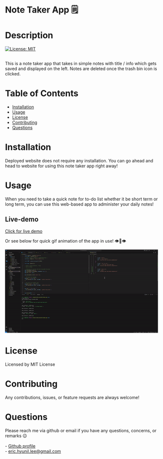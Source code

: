 
# Note Taker App 🗒️

# Description

[![License: MIT](https://img.shields.io/badge/License-MIT-yellow.svg)](https://opensource.org/licenses/MIT)<br><br>

This is a note taker app that takes in simple notes with title / info which gets saved and displayed on the left. Notes are deleted once the trash bin icon is clicked.

# Table of Contents

* [Installation](#installation)
* [Usage](#usage)
* [License](#license)
* [Contributing](#contributing)
* [Questions](#questions)

# Installation

Deployed website does not require any installation. You can go ahead and head to website for using this note taker app right away!

# Usage

When you need to take a quick note for to-do list whether it be short term or long term, you can use this web-based app to administer your daily notes!

## Live-demo

[Click for live demo](https://youtu.be/xiHRscErVN0)

Or see below for quick gif animation of the app in use! 👁️👄👁️

![Demo](./asset/images/note-taker-app.gif)

# License

Licensed by MIT License

# Contributing

Any contributions, issues, or feature requests are always welcome!


# Questions

Please reach me via github or email if you have any questions, concerns, or remarks 😉<br><br>
    - [Github profile](https://github.com/ericeya) <br>
    - eric.hyunil.lee@gmail.com
        
        